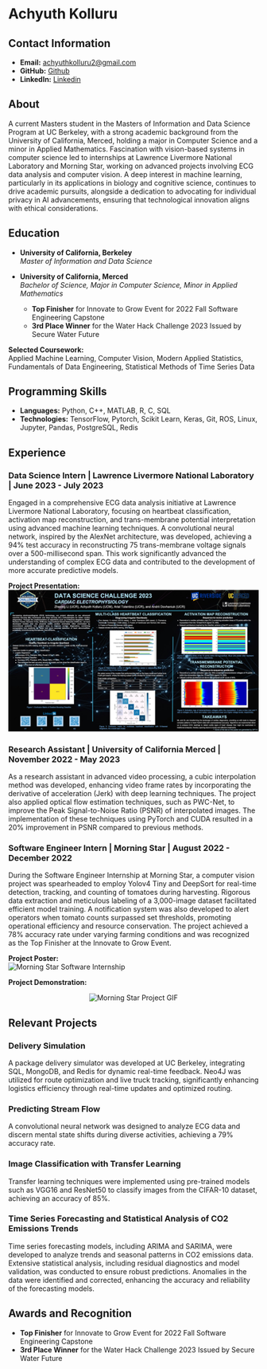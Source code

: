 # Achyuth Kolluru

## Contact Information
- **Email:** achyuthkolluru2@gmail.com
- **GitHub:** [Github](https://github.com/AchyuthKolluru)
- **LinkedIn:** [Linkedin](https://www.linkedin.com/in/achyuth-kolluru)

## About
A current Masters student in the Masters of Information and Data Science Program at UC Berkeley, with a strong academic background from the University of California, Merced, holding a major in Computer Science and a minor in Applied Mathematics. Fascination with vision-based systems in computer science led to internships at Lawrence Livermore National Laboratory and Morning Star, working on advanced projects involving ECG data analysis and computer vision. A deep interest in machine learning, particularly in its applications in biology and cognitive science, continues to drive academic pursuits, alongside a dedication to advocating for individual privacy in AI advancements, ensuring that technological innovation aligns with ethical considerations.

## Education
- **University of California, Berkeley**  
  *Master of Information and Data Science*
  
- **University of California, Merced**  
  *Bachelor of Science, Major in Computer Science, Minor in Applied Mathematics*  
  - **Top Finisher** for Innovate to Grow Event for 2022 Fall Software Engineering Capstone  
  - **3rd Place Winner** for the Water Hack Challenge 2023 Issued by Secure Water Future

**Selected Coursework:**  
Applied Machine Learning, Computer Vision, Modern Applied Statistics, Fundamentals of Data Engineering, Statistical Methods of Time Series Data

## Programming Skills
- **Languages:** Python, C++, MATLAB, R, C, SQL
- **Technologies:** TensorFlow, Pytorch, Scikit Learn, Keras, Git, ROS, Linux, Jupyter, Pandas, PostgreSQL, Redis

## Experience

### Data Science Intern | Lawrence Livermore National Laboratory | June 2023 - July 2023
Engaged in a comprehensive ECG data analysis initiative at Lawrence Livermore National Laboratory, focusing on heartbeat classification, activation map reconstruction, and trans-membrane potential interpretation using advanced machine learning techniques. A convolutional neural network, inspired by the AlexNet architecture, was developed, achieving a 94% test accuracy in reconstructing 75 trans-membrane voltage signals over a 500-millisecond span. This work significantly advanced the understanding of complex ECG data and contributed to the development of more accurate predictive models.

**Project Presentation:**  
![LLNL Data Science Project](assets/images/DSC_poster_template.jpg)

### Research Assistant | University of California Merced | November 2022 - May 2023
As a research assistant in advanced video processing, a cubic interpolation method was developed, enhancing video frame rates by incorporating the derivative of acceleration (Jerk) with deep learning techniques. The project also applied optical flow estimation techniques, such as PWC-Net, to improve the Peak Signal-to-Noise Ratio (PSNR) of interpolated images. The implementation of these techniques using PyTorch and CUDA resulted in a 20% improvement in PSNR compared to previous methods.

### Software Engineer Intern | Morning Star | August 2022 - December 2022
During the Software Engineer Internship at Morning Star, a computer vision project was spearheaded to employ Yolov4 Tiny and DeepSort for real-time detection, tracking, and counting of tomatoes during harvesting. Rigorous data extraction and meticulous labeling of a 3,000-image dataset facilitated efficient model training. A notification system was also developed to alert operators when tomato counts surpassed set thresholds, promoting operational efficiency and resource conservation. The project achieved a 78% accuracy rate under varying farming conditions and was recognized as the Top Finisher at the Innovate to Grow Event.

**Project Poster:**  
![Morning Star Software Internship](assets/images/2022-08-Fall-CSE-Team315-poster.png)


**Project Demonstration:**  
<div style="text-align: center;">
  <img src="assets/gifs/results.gif" alt="Morning Star Project GIF" width="800px"/>
</div>

## Relevant Projects

### Delivery Simulation
A package delivery simulator was developed at UC Berkeley, integrating SQL, MongoDB, and Redis for dynamic real-time feedback. Neo4J was utilized for route optimization and live truck tracking, significantly enhancing logistics efficiency through real-time updates and optimized routing.

### Predicting Stream Flow
A convolutional neural network was designed to analyze ECG data and discern mental state shifts during diverse activities, achieving a 79% accuracy rate.

### Image Classification with Transfer Learning
Transfer learning techniques were implemented using pre-trained models such as VGG16 and ResNet50 to classify images from the CIFAR-10 dataset, achieving an accuracy of 85%.

### Time Series Forecasting and Statistical Analysis of CO2 Emissions Trends
Time series forecasting models, including ARIMA and SARIMA, were developed to analyze trends and seasonal patterns in CO2 emissions data. Extensive statistical analysis, including residual diagnostics and model validation, was conducted to ensure robust predictions. Anomalies in the data were identified and corrected, enhancing the accuracy and reliability of the forecasting models.

## Awards and Recognition
- **Top Finisher** for Innovate to Grow Event for 2022 Fall Software Engineering Capstone
- **3rd Place Winner** for the Water Hack Challenge 2023 Issued by Secure Water Future

